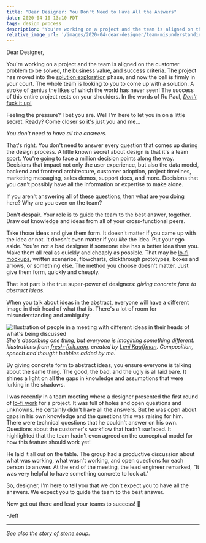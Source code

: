 ```yaml
---
title: "Dear Designer: You Don't Need to Have All the Answers"
date: 2020-04-10 13:10 PDT
tags: design process
description: "You're working on a project and the team is aligned on the customer problem to be solved, the business value, and success criteria. The project has moved into the solution exploration phase, and now the ball is firmly in your court. The whole team is looking to you to come up with a solution. A stroke of genius the likes of which the world has never seen. The success of this entire project rests on your shoulders. In the words of Ru Paul, don't fuck it up!"
relative_image_url: '/images/2020-04-dear-designer/team-misunderstanding.png'
---
```


Dear Designer,

You're working on a project and the team is aligned on the customer problem to be solved, the business value, and success criteria. The project has moved into the [solution exploration](/2016/07/17/discovery-kanban-at-optimizely/) phase, and now the ball is firmly in your court. The whole team is looking to you to come up with a solution. A stroke of genius the likes of which the world has never seen! The success of this entire project rests on your shoulders. In the words of Ru Paul, [_Don't_ fuck it up!](https://www.youtube.com/watch?v=i_Y44nJh3ps)

Feeling the pressure? I bet you are. Well I'm here to let you in on a little secret. Ready? Come closer so it's just you and me...

_You don't need to have all the answers._

That's right. You don't need to answer every question that comes up during the design process. A little known secret about design is that it's a team sport. You're going to face a million decision points along the way. Decisions that impact not only the user experience, but also the data model, backend and frontend architecture, customer adoption, project timelines, marketing messaging, sales demos, support docs, and more. Decisions that you can't possibly have all the information or expertise to make alone.

If you aren't answering all of these questions, then what are you doing here? Why are you even on the team?

Don't despair. Your role is to guide the team to the best answer, together. Draw out knowledge and ideas from all of your cross-functional peers.

Take those ideas and give them form. It doesn't matter if you came up with the idea or not. It doesn't even matter if you _like_ the idea. Put your ego aside. You're not a bad designer if someone else has a better idea than you. Make them all real as quickly and cheaply as possible. That may be [lo-fi mockups](/2020/04/07/the-power-of-low-fidelity/), written scenarios, flowcharts, clickthrough prototypes, boxes and arrows, or something else. The method you choose doesn't matter. Just give them form, quickly and cheaply.

That last part is the true super-power of designers: _giving concrete form to abstract ideas_.

When you talk about ideas in the abstract, everyone will have a different image in their head of what that is. There's a lot of room for misunderstanding and ambiguity.

![Illustration of people in a meeting with different ideas in their heads of what's being discussed](/images/2020-04-dear-designer/team-misunderstanding.png)
_She's describing one thing, but everyone is imagining something different. Illustrations from [fresh-folk.com](http://www.fresh-folk.com), created by [Leni Kauffman](http://www.lenikauffman.com/). Composition, speech and thought bubbles added by me._

By giving concrete form to abstract ideas, you ensure everyone is talking about the same thing. The good, the bad, and the ugly is all laid bare. It shines a light on all the gaps in knowledge and assumptions that were lurking in the shadows.

I was recently in a team meeting where a designer presented the first round of [lo-fi work](/2020/04/07/the-power-of-low-fidelity/) for a project. It was full of holes and open questions and unknowns. He certainly didn't have all the answers. But he was open about gaps in his own knowledge and the questions this was raising for him. There were technical questions that he couldn't answer on his own. Questions about the customer's workflow that hadn't surfaced. It highlighted that the team hadn't even agreed on the conceptual model for how this feature should work yet!

He laid it all out on the table. The group had a productive discussion about what was working, what wasn't working, and open questions for each person to answer. At the end of the meeting, the lead engineer remarked, "It was very helpful to have something concrete to look at."

So, designer, I'm here to tell you that we don't expect you to have all the answers. We expect you to guide the team to the best answer.

Now get out there and lead your teams to success! 💪

-Jeff

---

_See also the [story of stone soup](https://articles.uie.com/ssh-dont-tell-them-theres-no-magic-in-design-thinking/)._
